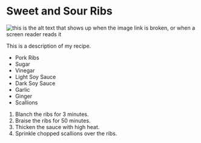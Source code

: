 # Sweet and Sour Ribs
![this is the alt text that shows up when the image link is broken, or when a screen reader reads it](https://p8.itc.cn/images01/20211016/605d958778c24f95a97a8b7e1b4bb138.jpeg)

This is a description of my recipe.

- Pork Ribs
- Sugar
- Vinegar
- Light Soy Sauce
- Dark Soy Sauce
- Garlic 
- Ginger
- Scallions

1. Blanch the ribs for 3 minutes.
2. Braise the ribs for 50 minutes.
3. Thicken the sauce with high heat.
4. Sprinkle chopped scallions over the ribs.